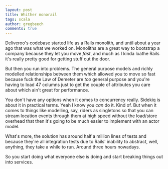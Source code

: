 ```yaml
---
layout: post
title: Whither monorail
tags: scala
author: gregbeech
comments: true
---
```


Deliveroo's codebase started life as a Rails monolith, and until about a year ago that was what we worked on. Monoliths are a great way to bootstrap a company because they let you move _fast_, and much as I kinda loathe Rails it's really pretty good for getting stuff out the door.

But then you run into problems. The general purpose models and richly modelled relationships between them which allowed you to move so fast because fuck the Law of Demeter are _too_ general purpose and you're having to load 47 columns just to get the couple of attributes you care about which ain't great for performance.

You don't have any options when it comes to concurrency really. Sidekiq is about it in practical terms. Yeah I know you _can_ do it. Kind of. But when it comes to things like modelling, say, riders as singletons so that you can stream location events through them at high speed without the load/store overhead that then it's going to be much easier to implement with an actor model.

What's more, the solution has around half a million lines of tests and because they're all integration tests due to Rails' inability to abstract, well, anything, they take a while to run. Around three hours nowadays.

So you start doing what everyone else is doing and start breaking things out into services.


